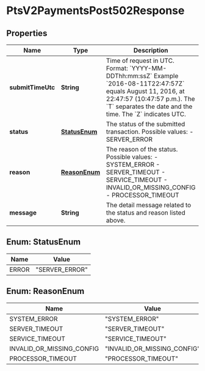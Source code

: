 
# PtsV2PaymentsPost502Response

## Properties
Name | Type | Description | Notes
------------ | ------------- | ------------- | -------------
**submitTimeUtc** | **String** | Time of request in UTC. Format: &#x60;YYYY-MM-DDThh:mm:ssZ&#x60; Example &#x60;2016-08-11T22:47:57Z&#x60; equals August 11, 2016, at 22:47:57 (10:47:57 p.m.). The &#x60;T&#x60; separates the date and the time. The &#x60;Z&#x60; indicates UTC.  |  [optional]
**status** | [**StatusEnum**](#StatusEnum) | The status of the submitted transaction.  Possible values:  - SERVER_ERROR  |  [optional]
**reason** | [**ReasonEnum**](#ReasonEnum) | The reason of the status.  Possible values:  - SYSTEM_ERROR  - SERVER_TIMEOUT  - SERVICE_TIMEOUT  - INVALID_OR_MISSING_CONFIG  - PROCESSOR_TIMEOUT  |  [optional]
**message** | **String** | The detail message related to the status and reason listed above. |  [optional]


<a name="StatusEnum"></a>
## Enum: StatusEnum
Name | Value
---- | -----
ERROR | &quot;SERVER_ERROR&quot;


<a name="ReasonEnum"></a>
## Enum: ReasonEnum
Name | Value
---- | -----
SYSTEM_ERROR | &quot;SYSTEM_ERROR&quot;
SERVER_TIMEOUT | &quot;SERVER_TIMEOUT&quot;
SERVICE_TIMEOUT | &quot;SERVICE_TIMEOUT&quot;
INVALID_OR_MISSING_CONFIG | &quot;INVALID_OR_MISSING_CONFIG&quot;
PROCESSOR_TIMEOUT | &quot;PROCESSOR_TIMEOUT&quot;



